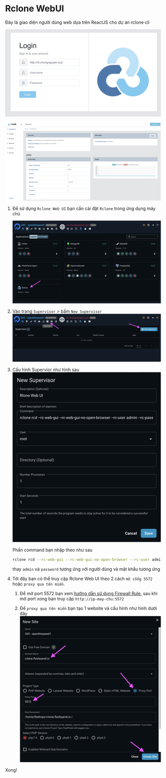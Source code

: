 # Rclone WebUI

Đây là giao diện người dùng web dựa trên ReactJS cho dự án rclone cli

![](<../../images/docs/vi/tutorial/rclone-webui/Screenshot 2024-04-27 at 13.15.19.png>)

![](<../../images/docs/vi/tutorial/rclone-webui/Screenshot 2024-04-27 at 13.15.48.png>)

1. Để sử dụng `Rclone Web UI` bạn cần cài đặt `Rclone` trong ứng dụng máy chủ

    ![](<../../images/docs/vi/tutorial/rclone-webui/Screenshot 2024-04-27 at 14.31.09.png>)

2. Vào trang `Supervisor` > bấm `New Supervisor`
   ![](<../../images/docs/vi/tutorial/rclone-webui/Screenshot 2024-04-27 at 14.32.37.png>)

3. Cấu hình Supervior như hình sau
   ![](<../../images/docs/vi/tutorial/rclone-webui/Screenshot 2024-04-27 at 14.32.28.png>)

    Phần command bạn nhập theo như sau

    ```bash
    rclone rcd --rc-web-gui --rc-web-gui-no-open-browser --rc-user admin --rc-pass password --rc-addr :5572
    ```

    thay `admin` và `password` tương ứng với người dùng và mật khẩu tương ứng

4. Tới đây bạn có thể truy cập Rclone Web UI theo 2 cách `mở cổng 5572` hoặc `proxy qua tên miền`.

    1. Để mở port 5572 bạn xem [hướng dẫn sử dụng Firewall Rule](../server/firewall-rule.md), sau khi mở port xong bạn truy cập `http://ip-may-chu:5572`

    2. Để `proxy qua tên miền` bạn tạo 1 website và cấu hình như hình dưới đây
       ![](<../../images/docs/vi/tutorial/rclone-webui/Screenshot 2024-04-27 at 14.37.48.png>)

Xong!
